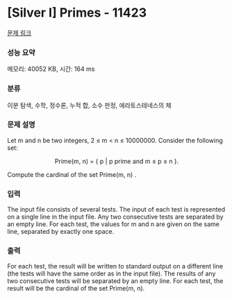 # [Silver I] Primes - 11423 

[문제 링크](https://www.acmicpc.net/problem/11423) 

### 성능 요약

메모리: 40052 KB, 시간: 164 ms

### 분류

이분 탐색, 수학, 정수론, 누적 합, 소수 판정, 에라토스테네스의 체

### 문제 설명

<p>Let m and n be two integers, 2 ≤ m < n ≤ 10000000. Consider the following set:</p>

<p style="text-align: center;">Prime(m, n) = { p | p prime and m ≤ p ≤ n }.</p>

<p>Compute the cardinal of the set Prime(m, n) .</p>

### 입력 

 <p>The input file consists of several tests. The input of each test is represented on a single line in the input file. Any two consecutive tests are separated by an empty line. For each test, the values for m and n are given on the same line, separated by exactly one space.</p>

### 출력 

 <p>For each test, the result will be written to standard output on a different line (the tests will have the same order as in the input file). The results of any two consecutive tests will be separated by an empty line. For each test, the result will be the cardinal of the set Prime(m, n).</p>


